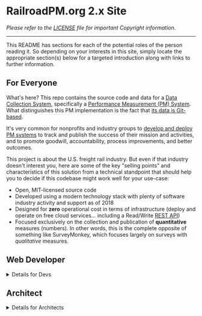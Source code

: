 # RailroadPM.org 2.x Site

_Please refer to the [LICENSE](LICENSE) file for important Copyright information_.

<hr>

This README has sections for each of the potential roles of the person reading it. So depending on your interests in this site, simply locate the appropriate section(s) below for a targeted introduction along with links to further information.

## For Everyone

What's here? This repo contains the source code and data for a [Data Collection System](https://en.wikipedia.org/wiki/Data_collection_system), specifically a [Performance Measurement (PM) System](https://en.wikipedia.org/wiki/Data_collection_system#Types). What distinguishes this PM implementation is the fact that [its data is Git-based](https://headlesscms.org/about/).

It's very common for nonprofits and industry groups to [develop and deploy PM systems](https://en.wikipedia.org/wiki/Performance_measurement#In_the_nonprofit_and_voluntary_sector) to track and publish the success of their mission and activities, and to promote goodwill, accountability, process improvements, and better outcomes.

This project is about the U.S. freight rail industry. But even if that industry doesn't interest you, here are some of the key "selling points" and characteristics of this solution from a technical standpoint that should help you to decide if this codebase might work well for your use-case:

- Open, MIT-licensed source code
- Developed using a modern technology stack with plenty of software industry activity and support as of 2018
- Designed for **zero** operational cost in terms of infrastructure (deploy and operate on free cloud services... including a Read/Write [REST API](https://en.wikipedia.org/wiki/Representational_state_transfer#Applied_to_Web_services))
- Focused exclusively on the collection and publication of **quantitative** measures (numbers). In other words, this is the complete opposite of something like SurveyMonkey, which focuses largely on surveys with _qualitative_ measures.

## Web Developer

<details><summary>Details for Devs</summary>

Thanks for taking a detailed look at this Web App developed with [Vue.js](https://vuejs.org/), [Nuxt](https://nuxtjs.org/), [Vuetify](https://vuetifyjs.com/en/), and [Chart.js](http://www.chartjs.org/)!

Please note that this Web App is developed using Visual Studio Code (VSCode) and Chrome on Windows. The NPM scripts have only been tested in the Windows environment.

### Quick Start

There are three prerequisites for running and working with this codebase:

1. [Node.js](https://nodejs.org/en/download/) v10.13.0 or greater (LTS version as of Nov 2018)
1. [Yarn](https://yarnpkg.com/en/docs/install) v1.10.x or greater
1. [Hugo](https://gohugo.io/getting-started/installing/) v0.51 or greater

And of course, [VSCode](https://code.visualstudio.com/download) is highly recommended. So before proceeding be sure to install those pieces if you don't already have them.

This repo is organized as a ["monorepo"](https://github.com/babel/babel/blob/master/doc/design/monorepo.md) containing multiple private sub-packages. But the complexity here doesn't rise to the point where something like [Lerna](https://github.com/lerna/lerna) is needed to help manage things. So to get started, just:

- [Clone](https://github.com/slathrop/git-scripts-win/blob/master/README.md) [this repo](https://github.com/railroadpm/site)
- Open a command prompt, and
- Change directory (cd) into your local clone folder and run:

```bash
yarn install-all
```

> Note that this is **not** the typical `npm install` or `yarn` command to get started. Instead, we wrap multiple invocations of `yarn` (`npm install`) in an `install-all` script (in lieu of doing something like [`lerna bootstrap`](https://github.com/lerna/lerna/tree/master/commands/bootstrap#readme)).

Then, launch VSCode:

```bash
code .
```

And finally in VSCode:

1. Accept the offer from VSCode to install the solution's recommended extensions

1. From the `Tasks` menu select `Run Task...` and launch the `all:dev` task. This will start:

   - The local Nuxt server for the front-end

   - The Hugo server for the API back-end, and

   - An instance of `live-server` to run the Admin site locally

The app should now be running on your local machine here: [http://localhost:3000](http://localhost:3000). The API will be running locally on port 1313. And the Admin site will be running on port 8080.

#### app.config.js

Note that in order to configure the app to use your local API server, you may need to change the `API_HOST` setting in `app/app.config.js`.

#### Admin Dev Ops

##### Local Dev Configuration

To run the Admin site locally you may wish to change the backend configuration in `admin/config.yml` from the `git-gateway` microservice to the local `test-repo`.

The `test-repo` setting simply tells Netlify CMS to work locally in memory in your browser instead of actually hitting GitHub. See [here](https://www.netlifycms.org/docs/authentication-backends/#test-repo-backend) for more information.

Here's a fragment from the `config.yml` file tweaked for local development. Basically, comment-out `git-gateway` and uncomment `test-repo` and `login: false`.

```yaml
backend:
  # name: git-gateway
  name: test-repo
  login: false
```

You'll also want to tweak the RBAC JavaScript code to fake a user login. So in `admin/rrpm-netlify-rbac.js`:

- Change the constant `FAKE_LOGIN` to `true`

  ```javascript
  const FAKE_LOGIN = true; // Must be set to false for production
  ```

- Change the contents of the `loginFakeUser` function based on the user role that you'd like to test

  ```javascript
  function loginFakeUser() {
    // Tweak fake user role here
  }
  ```

##### Netlify CMS Updates

The Admin site's `package.json` file lists a custom build of Netlify CMS as a dependency:

```json
  "dependencies": {
    "@rrpm/netlify-cms": "^2.2.37"
  }
```

To make changes to this custom Netlify CMS NPM package, see the details [here](https://github.com/railroadpm/rrpm-netlify-cms/blob/master/README.md#railroadpm-project-notes).

And then to update the reference to the package and properly install the updated JavaScript file in the Admin site:

1. From a command prompt, change your current working directory to the `/admin` folder of this repo

1. Run these commands:

   ```
   yarn install
   yarn build
   ```

### Browser Setup

Chrome is highly recommended during development. In Chrome, install:

1.  [Vue.js devtools extension](https://chrome.google.com/webstore/detail/vuejs-devtools/nhdogjmejiglipccpnnnanhbledajbpd?hl=en), and
1.  [Allow-Control-Allow-Origin: \* extension](https://chrome.google.com/webstore/detail/allow-control-allow-origi/nlfbmbojpeacfghkpbjhddihlkkiljbi?hl=en).

    - Without this extension, when running the sites locally you may have problems accessing the API from the front-end due to [CORS](https://en.wikipedia.org/wiki/Cross-origin_resource_sharing). The local in-memory API server (Hugo) doesn't support custom HTTP response headers. But for deployment to Netlify, we [specify the necessary header configuration](https://github.com/railroadpm/site/blob/master/api/static/_headers).

### Starting From Scratch

As a web developer I always find it helpful to know how a project got started. So if you're interested in following the steps that were originally taken to create this solution from scratch, here are some of the details.

#### API

For the API piece it's about getting Hugo setup for serving primarily JSON instead of HTML.

<details><summary>Details</summary>

- From the root folder, I ran `hugo new site api`, which created the `api` subfolder
- In the `api` folder
  - Cleaned a bit, removing Hugo stuff we won't need: `archetypes`, `themes`, etc.
  - Tweaked Hugo's `config.toml` to eliminate RSS and sitemap stuff
  - Ran `npm init -y` to create an initial `package.json` so we can use NPM Scripts to control how Hugo does things
  - NPM Scripts configured to support commands:
    - `npm run dev` or `yarn dev` to run a local Hugo development server with live reload
    - `npm run build` or `yarn build` to do a quick, incremental build to `./dist`
    - `npm run build-full` or `yarn build-full` to do a full build, cleaning the `./dist` folder
- Logged-in to [app.netlify.com](https://app.netlify.com) with my GitHub credentials and clicked "New site from Git"
  - Under "Continuous Deployment" selected GitHub and then clicked "Authorize netlify"
  - Under "Create a new site" selected this repo
  - Configured `master` branch to deploy, set "Build command" to `cd api && npm install && npm run build` and "Publish directory" to `api/dist`
  - Clicked "Deploy site"
  - Configured subdomain so that the site is hosted under Netlify at: https://api.rrpm.run/
  - Please see NOTE in [`netlify.toml`](https://github.com/railroadpm/site/blob/2785ba895fb1abd5afa4276b00eba55146bf8752/netlify.toml#L1) config file RE: setup as it is unique to this monorepo approach

</details>

#### App

For the frontend App I used [**create-nuxt-app**](https://github.com/nuxt-community/create-nuxt-app).

<details><summary>Details</summary>

- From this project's root folder, I ran `yarn create nuxt-app app` and entered/selected the following options
  - Project name: `aar-rpm-app`
  - Project description: RPM App
  - Use a custom server framework: none
  - Use a custom UI framework: vuetify
  - Choose rendering mode: Single Page App
  - Use axios module: yes
  - Use eslint: yes
  - Choose a package manager: npm
- `create-nuxt-app` initializes git in the `app` folder created. We don't need separate git tracking for this subfolder, so
  - Changed directory into _app_: `cd app`
  - Removed `.git` folder: `rd /s /q .git` (on Windows)
- `create-nuxt-app` had some outdated dependencies listed in the generated `package.json`, so updated to
  - `"nuxt": "^1.4.1"`
  - `"vuetify": "^1.0.19"`
  - `"@nuxtjs/axios": "^5.3.1"`
- Ran `npm install`
- Changed the default app component style from `dark` to `light` in `app\layouts\default.vue` and the default progress bar color in `app\nuxt.config.js`
- Logged-in to [app.netlify.com](https://app.netlify.com) with my GitHub credentials and clicked "New site from Git"
  - Under "Continuous Deployment" selected GitHub and then clicked "Authorize netlify"
  - Under "Create a new site" selected this repo
  - Configured `master` branch to deploy, set "Build command" to `cd app && npm install && npm run generate` and "Publish directory" to `app/dist`
  - Clicked "Deploy site"
  - Configured subdomain so that site is hosted under Netlify at: https://app.rrpm.run/

</details>

#### Admin

The Admin piece is really just Netlify CMS and its configuration file. You can get started with Netlify CMS in several ways, and they are all [nicely documented by Netlify](https://www.netlifycms.org/docs/start-with-a-template/).

</details><!-- Web Developer -->

## Architect

<details><summary>Details for Architects</summary>

Thanks for your interest in the architecture of this [Performance Measurement (PM) System](https://en.wikipedia.org/wiki/Data_collection_system#Types).

### Concept

The _key architectural concept_ for this solution is:

> Perform all server-side logic at **build-time**, not at **run-time**!

In other words, the approach here is to eliminate all run-time server processing found in the heavier, monolithic web solution stacks/frameworks such as Java Spring, ASP.NET, Ruby on Rails, and Laravel.

Those solutions typically build each page from scratch every time it is requested by a browser. And they typically do this by coordinating across multiple layers/servers such as load balancers, web servers, caching layers, data access layers, and databases.

In contrast this solution pre-builds responses using a free build server and then simply serves the resulting static sites from a CDN.

Changes to site content automatically kick-off a fresh build, which typically completes in milliseconds.

Any run-time logic required for things such as authentication is handled by cloud microservices whose uptime is managed by others (i.e., using a serverless approach).

Clearly the requirements of some web apps simply can't be adapted to this approach. For example, when website content is changing more frequently than say, by the minute, this approach likely wouldn't work.

### Details

This system uses a [Single-Page Application](https://en.wikipedia.org/wiki/Single-page_application) (SPA) architecture with:

- A [Vue.js](https://en.wikipedia.org/wiki/Vue.js) [JavaScript Framework](https://en.wikipedia.org/wiki/Single-page_application#JavaScript_frameworks) front-end using

  - The [Nuxt.js](https://nuxtjs.org/guide#single-page-applications-spa-) application framework for its

    - Basic SPA application organization and convention-based directory structure

    - Routing

    - Layouts/Pages/Components model for composing views/pages

    - Integration with the [Vuex state management library](https://vuex.vuejs.org/#what-is-vuex)

    - [Webpack build](https://nuxtjs.org/guide/assets#webpacked) with code splitting, etc.

  - The [Vuetify component framework](https://vuetifyjs.com/en/) for

    - A [Google Material Design](https://material.io/)-based visual system, and

    - A ready-made, mature, and well-documented set of Vue.js components such as [Toolbars, Menus, Buttons, Tables](https://vuetifyjs.com/en/components/data-tables), etc.

  - [Chart.js](https://www.chartjs.org/) for graphs

- A serverless/microservices back-end comprised of:

  - A data-reading REST API based on

    - A [JAMstack](https://youtu.be/uWTMEDEPw8c) approach (see also [here](https://youtu.be/Y8PXMbr0Kqo)) for build-time static generation of JSON responses

    - Using the [Hugo static content generator](https://gohugo.io), and

    - Hosted on the Netlify static CDN

  - A [data-writing microservice](https://www.netlify.com/docs/git-gateway/) with [stateless JWT-based auth](https://en.wikipedia.org/wiki/JSON_Web_Token) using the [Netlify Identity service](https://www.netlify.com/docs/identity/) that

    - Proxies and gateways writes to a GitHub repository of flat files, and

    - Re-builds the data-reading REST API via a Netlify build trigger on the GitHub repo

- A data collection/administration portal

  - Based on a [custom build](https://github.com/railroadpm/rrpm-netlify-cms) (and [published NPM package](https://www.npmjs.com/package/@rrpm/netlify-cms)) of the React-based, Git-backed [Netlify CMS](https://www.netlifycms.org) open source content management system

  - Which is also a SPA hosted on the Netlify static CDN

  - Also using the [Netlify Identity service](https://www.netlify.com/docs/identity/) for auth

The three main bullets above are referred to in the solution architecture as the **App**, the **API**, and the **Admin** site respectively. And there are top-level folders in this source code repo that correspond to these pieces of the solution.

### Comparison With Traditional/Legacy Stack

This system operated for over a decade on a more traditional/legacy stack before being re-imagined in the modern stack described above.

See [here](https://github.com/railroadpm/admin-kit/blob/master/TechComparison/README.md) for a helpful side-by-side comparison between old and new.

</details><!-- Architect -->
